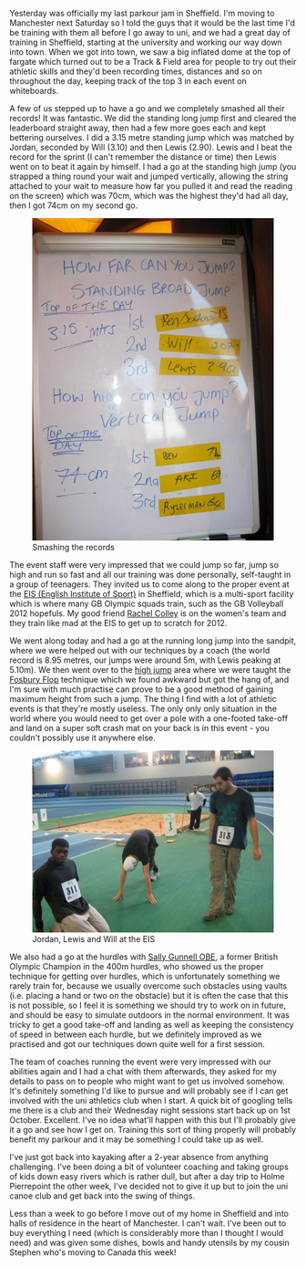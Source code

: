 Yesterday was officially my last parkour jam in Sheffield. I'm moving to Manchester next Saturday so
I told the guys that it would be the last time I'd be training with them all before I go away to
uni, and we had a great day of training in Sheffield, starting at the university and working our way
down into town. When we got into town, we saw a big inflated dome at the top of fargate which turned
out to be a Track & Field area for people to try out their athletic skills and they'd been recording
times, distances and so on throughout the day, keeping track of the top 3 in each event on
whiteboards.

A few of us stepped up to have a go and we completely smashed all their records! It was fantastic.
We did the standing long jump first and cleared the leaderboard straight away, then had a few more
goes each and kept bettering ourselves. I did a 3.15 metre standing jump which was matched by
Jordan, seconded by Will (3.10) and then Lewis (2.90). Lewis and I beat the record for the sprint (I
can't remember the distance or time) then Lewis went on to beat it again by himself. I had a go at
the standing high jump (you strapped a thing round your wait and jumped vertically, allowing the
string attached to your wait to measure how far you pulled it and read the reading on the screen)
which was 70cm, which was the highest they'd had all day, then I got 74cm on my second go.

<figure class="wp-block-image">
<img src="images/IMG_1398.JPG" />
<figcaption>Smashing the records</figcaption>
</figure>

The event staff were very impressed that we could jump so far, jump so high and run so fast and all
our training was done personally, self-taught in a group of teenagers. They invited us to come along
to the proper event at the [EIS (English Institute of
Sport)](http://en.wikipedia.org/wiki/English_Institute_of_Sport_-_Sheffield) in Sheffield, which is
a multi-sport facility which is where many GB Olympic squads train, such as the GB Volleyball 2012
hopefuls. My good friend [Rachel Colley](http://www.freewebs.com/cowsvolleyball/playerprofiles.htm)
is on the women's team and they train like mad at the EIS to get up to scratch for 2012.

We went along today and had a go at the running long jump into the sandpit, where we were helped out
with our techniques by a coach (the world record is 8.95 metres, our jumps were around 5m, with
Lewis peaking at 5.10m). We then went over to the [high
jump](http://en.wikipedia.org/wiki/High_jump) area where we were taught the [Fosbury
Flop](http://en.wikipedia.org/wiki/Fosbury_Flop) technique which we found awkward but got the hang
of, and I'm sure with much practise can prove to be a good method of gaining maximum height from
such a jump. The thing I find with a lot of athletic events is that they're mostly useless. The only
only only situation in the world where you would need to get over a pole with a one-footed take-off
and land on a super soft crash mat on your back is in this event - you couldn't possibly use it
anywhere else.

<figure class="wp-block-image">
<img src="images/IMG_1400.JPG" />
<figcaption>Jordan, Lewis and Will at the EIS</figcaption>
</figure>

We also had a go at the hurdles with [Sally Gunnell
OBE](http://en.wikipedia.org/wiki/Sally_Gunnell), a former British Olympic Champion in the 400m
hurdles, who showed us the proper technique for getting over hurdles, which is unfortunately
something we rarely train for, because we usually overcome such obstacles using vaults (i.e. placing
a hand or two on the obstacle) but it is often the case that this is not possible, so I feel it is
something we should try to work on in future, and should be easy to simulate outdoors in the normal
environment. It was tricky to get a good take-off and landing as well as keeping the consistency of
speed in between each hurdle, but we definitely improved as we practised and got our techniques down
quite well for a first session.

The team of coaches running the event were very impressed with our abilities again and I had a chat
with them afterwards, they asked for my details to pass on to people who might want to get us
involved somehow. It's definitely something I'd like to pursue and will probably see if I can get
involved with the uni athletics club when I start. A quick bit of googling tells me there is a club
and their Wednesday night sessions start back up on 1st October. Excellent. I've no idea what'll
happen with this but I'll probably give it a go and see how I get on. Training this sort of thing
properly will probably benefit my parkour and it may be something I could take up as well.

I've just got back into kayaking after a 2-year absence from anything challenging. I've been doing a
bit of volunteer coaching and taking groups of kids down easy rivers which is rather dull, but after
a day trip to Holme Pierrepoint the other week, I've decided not to give it up but to join the uni
canoe club and get back into the swing of things.

Less than a week to go before I move out of my home in Sheffield and into halls of residence in the
heart of Manchester. I can't wait. I've been out to buy everything I need (which is considerably
more than I thought I would need) and was given some dishes, bowls and handy utensils by my cousin
Stephen who's moving to Canada this week!
